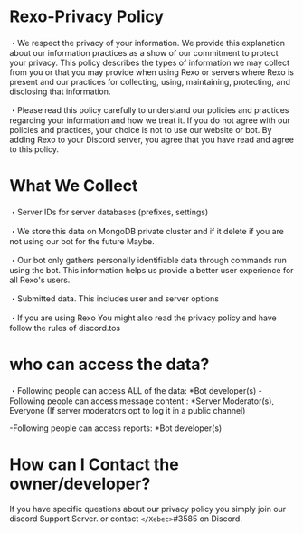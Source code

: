 # Rexo-Privacy Policy
・We respect the privacy of your information. We provide this explanation about our information practices as a show of our commitment to protect your privacy. This policy describes the types of information we may collect from you or that you may provide when using Rexo or servers where Rexo is present and our practices for collecting, using, maintaining, protecting, and disclosing that information.

・Please read this policy carefully to understand our policies and practices regarding your information and how we treat it. If you do not agree with our policies and practices, your choice is not to use our website or bot. By adding Rexo to your Discord server, you agree that you have read and agree to this policy.

# What We Collect
・Server IDs for server databases (prefixes, settings)

・We store this data on MongoDB private cluster and if it delete if you are not using our bot for the future Maybe.

・Our bot only gathers personally identifiable data through commands run using the bot. This information helps us provide a better user experience for all Rexo's users.

・Submitted data. This includes user and server options

・If you are using Rexo You might also read the privacy policy and have follow the rules of discord.tos

# who can access the data? 
・Following people can access ALL of the data: *Bot developer(s)
-Following people can access message content : *Server Moderator(s), Everyone (If server moderators opt to log it in a public channel)

-Following people can access reports: *Bot developer(s)

# How can I Contact the owner/developer?
If you have specific questions about our privacy policy you simply join our discord Support Server. or contact `</Xebec>`#3585 on Discord.

